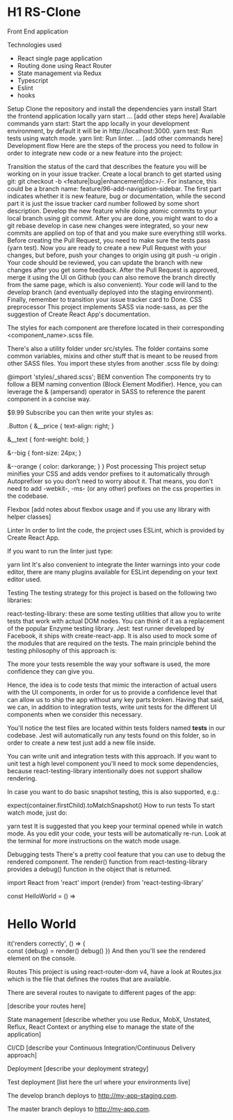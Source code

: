 # H1 RS-Clone

Front End application

Technologies used
* React single page application
* Routing done using React Router
* State management via Redux
* Typescript
* Eslint
* hooks


Setup
Clone the repository and install the dependencies
yarn install
Start the frontend application locally
yarn start
... [add other steps here]
Available commands
yarn start: Start the app locally in your development environment, by default it will be in http://localhost:3000.
yarn test: Run tests using watch mode.
yarn lint: Run linter.
... [add other commands here]
Development flow
Here are the steps of the process you need to follow in order to integrate new code or a new feature into the project:

Transition the status of the card that describes the feature you will be working on in your issue tracker.
Create a local branch to get started using git: git checkout -b <feature|bug|enhancement|doc>/<issue-tracker-number>-<short-description>. For instance, this could be a branch name: feature/96-add-navigation-sidebar.
The first part indicates whether it is new feature, bug or documentation, while the second part it is just the issue tracker card number followed by some short description.
Develop the new feature while doing atomic commits to your local branch using git commit.
After you are done, you might want to do a git rebase develop in case new changes were integrated, so your new commits are applied on top of that and you make sure everything still works.
Before creating the Pull Request, you need to make sure the tests pass (yarn test).
Now you are ready to create a new Pull Request with your changes, but before, push your changes to origin using git push -u origin <your-branch-name>.
Your code should be reviewed, you can update the branch with new changes after you get some feedback.
After the Pull Request is approved, merge it using the UI on Github (you can also remove the branch directly from the same page, which is also convenient). Your code will land to the develop branch (and eventually deployed into the staging environment).
Finally, remember to transition your issue tracker card to Done.
CSS preprocessor
This project implements SASS via node-sass, as per the suggestion of Create React App's documentation.

The styles for each component are therefore located in their corresponding <component_name>.scss file.

There's also a utility folder under src/styles. The folder contains some common variables, mixins and other stuff that is meant to be reused from other SASS files. You import these styles from another .scss file by doing:

@import 'styles/_shared.scss';
BEM convention
The components try to follow a BEM naming convention (Block Element Modifier). Hence, you can leverage the & (ampersand) operator in SASS to reference the parent component in a concise way.

<a class="Button Button--big Button--orange">
  <span class="Button__price">$9.99</span>
  <span class="Button__text">Subscribe</span>
</a>
you can then write your styles as:

.Button {
  &__price {
    text-align: right;
  }

  &__text {
    font-weight: bold;
  }

  &--big {
    font-size: 24px;
  }

  &--orange {
    color: darkorange;
  }
}
Post processing
This project setup minifies your CSS and adds vendor prefixes to it automatically through Autoprefixer so you don’t need to worry about it. That means, you don't need to add -webkit-, -ms- (or any other) prefixes on the css properties in the codebase.

Flexbox
[add notes about flexbox usage and if you use any library with helper classes]

Linter
In order to lint the code, the project uses ESLint, which is provided by Create React App.

If you want to run the linter just type:

yarn lint
It's also convenient to integrate the linter warnings into your code editor, there are many plugins available for ESLint depending on your text editor used.

Testing
The testing strategy for this project is based on the following two libraries:

react-testing-library: these are some testing utilities that allow you to write tests that work with actual DOM nodes. You can think of it as a replacement of the popular Enzyme testing library.
Jest: test runner developed by Facebook, it ships with create-react-app. It is also used to mock some of the modules that are required on the tests.
The main principle behind the testing philosophy of this approach is:

The more your tests resemble the way your software is used, the more confidence they can give you.

Hence, the idea is to code tests that mimic the interaction of actual users with the UI components, in order for us to provide a confidence level that can allow us to ship the app without any key parts broken. Having that said, we can, in addition to integration tests, write unit tests for the different UI components when we consider this necessary.

You'll notice the test files are located within tests folders named __tests__ in our codebase. Jest will automatically run any tests found on this folder, so in order to create a new test just add a new file inside.

You can write unit and integration tests with this approach. If you want to unit test a high level component you'll need to mock some dependencies, because react-testing-library intentionally does not support shallow rendering.

In case you want to do basic snapshot testing, this is also supported, e.g.:

expect(container.firstChild).toMatchSnapshot()
How to run tests
To start watch mode, just do:

yarn test
It is suggested that you keep your terminal opened while in watch mode. As you edit your code, your tests will be automatically re-run. Look at the terminal for more instructions on the watch mode usage.

Debugging tests
There's a pretty cool feature that you can use to debug the rendered component. The render() function from react-testing-library provides a debug() function in the object that is returned.

import React from 'react'
import {render} from 'react-testing-library'

const HelloWorld = () => <h1>Hello World</h1>

it('renders correctly', () => {  
  const {debug} = render(<HelloWorld />)
  debug()
})
And then you'll see the rendered element on the console.

Routes
This project is using react-router-dom v4, have a look at Routes.jsx which is the file that defines the routes that are available.

There are several routes to navigate to different pages of the app:

[describe your routes here]

State management
[describe whether you use Redux, MobX, Unstated, Reflux, React Context or anything else to manage the state of the application]

CI/CD
[describe your Continuous Integration/Continuous Delivery approach]

Deployment
[describe your deployment strategy]

Test deployment
[list here the url where your environments live]

The develop branch deploys to http://my-app-staging.com.

The master branch deploys to http://my-app.com.
